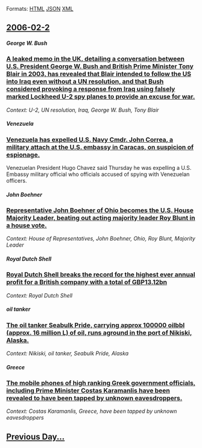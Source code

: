 
Formats: [HTML](2006/02/2/index.html)  [JSON](2006/02/2/index.json)  [XML](2006/02/2/index.xml)  

## [2006-02-2](/news/2006/02/2/index.md)

##### George W. Bush
### [ A leaked memo in the UK, detailing a conversation between U.S. President George W. Bush and British Prime Minister Tony Blair in 2003, has revealed that Blair intended to follow the US into Iraq even without a UN resolution, and that Bush considered provoking a response from Iraq using falsely marked Lockheed U-2 spy planes to provide an excuse for war. ](/news/2006/02/2/a-leaked-memo-in-the-uk-detailing-a-conversation-between-u-s-president-george-w-bush-and-british-prime-minister-tony-blair-in-2003-has.md)
_Context: U-2, UN resolution, Iraq, George W. Bush, Tony Blair_

##### Venezuela
### [ Venezuela has expelled U.S. Navy Cmdr. John Correa, a military attach at the U.S. embassy in Caracas, on suspicion of espionage. ](/news/2006/02/2/venezuela-has-expelled-u-s-navy-cmdr-john-correa-a-military-attache-at-the-u-s-embassy-in-caracas-on-suspicion-of-espionage.md)
Venezuelan President Hugo Chavez said Thursday he was expelling a U.S. Embassy military official who officials accused of spying with Venezuelan officers. 

##### John Boehner
### [ Representative John Boehner of Ohio becomes the U.S. House Majority Leader, beating out acting majority leader Roy Blunt in a house vote. ](/news/2006/02/2/representative-john-boehner-of-ohio-becomes-the-u-s-house-majority-leader-beating-out-acting-majority-leader-roy-blunt-in-a-house-vote.md)
_Context: House of Representatives, John Boehner, Ohio, Roy Blunt, Majority Leader_

##### Royal Dutch Shell
### [ Royal Dutch Shell breaks the record for the highest ever annual profit for a British company with a total of GBP13.12bn ](/news/2006/02/2/royal-dutch-shell-breaks-the-record-for-the-highest-ever-annual-profit-for-a-british-company-with-a-total-of-gbp13-12bn.md)
_Context: Royal Dutch Shell_

##### oil tanker
### [ The oil tanker Seabulk Pride, carrying approx 100000 oilbbl (approx. 16 million L) of oil, runs aground in the port of Nikiski, Alaska. ](/news/2006/02/2/the-oil-tanker-seabulk-pride-carrying-approx-100000-oilbbl-approx-16-million-l-of-oil-runs-aground-in-the-port-of-nikiski-alaska.md)
_Context: Nikiski, oil tanker, Seabulk Pride, Alaska_

##### Greece
### [ The mobile phones of high ranking Greek government officials, including Prime Minister Costas Karamanlis have been revealed to have been tapped by unknown eavesdroppers. ](/news/2006/02/2/the-mobile-phones-of-high-ranking-greek-government-officials-including-prime-minister-costas-karamanlis-have-been-revealed-to-have-been-ta.md)
_Context: Costas Karamanlis, Greece, have been tapped by unknown eavesdroppers_

## [Previous Day...](/news/2006/02/1/index.md)

